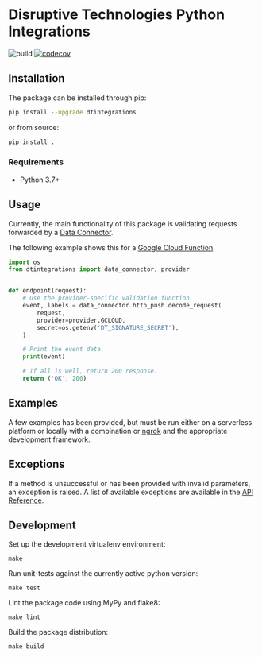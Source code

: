 # Disruptive Technologies Python Integrations

![build](https://github.com/disruptive-technologies/python-integrations/actions/workflows/build.yml/badge.svg)
[![codecov](https://codecov.io/gh/disruptive-technologies/python-integrations/branch/main/graph/badge.svg?token=KX0W7H6ALS)](https://codecov.io/gh/disruptive-technologies/python-integrations)

## Installation

The package can be installed through pip:

```sh
pip install --upgrade dtintegrations
```

or from source:

```sh
pip install .
```

### Requirements

- Python 3.7+

## Usage
Currently, the main functionality of this package is validating requests forwarded by a [Data Connector](https://developer.disruptive-technologies.com/docs/data-connectors/introduction-to-data-connector).  

The following example shows this for a [Google Cloud Function](https://cloud.google.com/functions).
```python
import os
from dtintegrations import data_connector, provider


def endpoint(request):
    # Use the provider-specific validation function.
    event, labels = data_connector.http_push.decode_request(
        request,
        provider=provider.GCLOUD,
        secret=os.getenv('DT_SIGNATURE_SECRET'),
    )

    # Print the event data.
    print(event)

    # If all is well, return 200 response.
    return ('OK', 200)
```

## Examples
A few examples has been provided, but must be run either on a serverless platform or locally with a combination or [ngrok](https://developer.disruptive-technologies.com/docs/data-connectors/development-guides/local-development-with-ngrok) and the appropriate development framework.

## Exceptions
If a method is unsuccessful or has been provided with invalid parameters, an exception is raised. A list of available exceptions are available in the [API Reference](https://developer.disruptive-technologies.com/api/libraries/python/client/errors.html).

## Development
Set up the development virtualenv environment:
```
make
```

Run unit-tests against the currently active python version:
```
make test
```

Lint the package code using MyPy and flake8:
```
make lint
```

Build the package distribution:
```
make build
```
